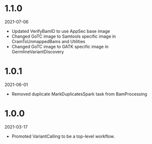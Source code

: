 # 1.1.0
2021-07-06

* Updated VerifyBamID to use AppSec base image
* Changed GoTC image to Samtools specific image in CramToUnmappedBams and Utilities
* Changed GoTC image to GATK specific image in GermlineVariantDiscovery

# 1.0.1
2021-06-01

* Removed duplicate MarkDuplicatesSpark task from BamProcessing

# 1.0.0
2021-03-17

* Promoted VariantCalling to be a top-level workflow.
